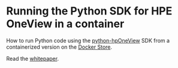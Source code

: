 # Running the Python SDK for HPE OneView in a container

How to run Python code using the [python-hpOneView](https://github.com/HewlettPackard/python-hpOneView) SDK from a containerized version on the [Docker Store](https://store.docker.com/community/images/hewlettpackardenterprise/oneview-python-debian).

Read the [whitepaper](oneview-python-in-container.md).
